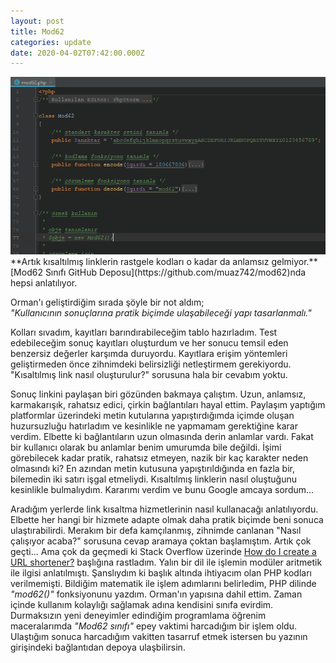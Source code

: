 ```yaml
---
layout: post
title: Mod62
categories: update
date: 2020-04-02T07:42:00.000Z
---
```

<img src="/images/fulls/2020-04-02-mod62.png" class="fit image">
**Artık kısaltılmış linklerin rastgele kodları o kadar da anlamsız gelmiyor.**<br>
[Mod62 Sınıfı GitHub Deposu](https://github.com/muaz742/mod62)nda hepsi anlatılıyor.

Orman'ı geliştirdiğim sırada şöyle bir not aldım;<br>
*"Kullanıcının sonuçlarına pratik biçimde ulaşabileceği yapı tasarlanmalı."*

Kolları sıvadım, kayıtları barındırabileceğim tablo hazırladım. Test edebileceğim sonuç kayıtları oluşturdum ve her sonucu temsil eden benzersiz değerler karşımda duruyordu. Kayıtlara erişim yöntemleri geliştirmeden önce zihnimdeki belirsizliği netleştirmem gerekiyordu. "Kısaltılmış link nasıl oluşturulur?" sorusuna hala bir cevabım yoktu. 

Sonuç linkini paylaşan biri gözünden bakmaya çalıştım. Uzun, anlamsız, karmakarışık, rahatsız edici, çirkin bağlantıları hayal ettim. Paylaşım yaptığım platformlar üzerindeki metin kutularına yapıştırdığımda içimde oluşan huzursuzluğu hatırladım ve kesinlikle ne yapmamam gerektiğine karar verdim. Elbette ki bağlantıların uzun olmasında derin anlamlar vardı. Fakat bir kullanıcı olarak bu anlamlar benim umurumda bile değildi. İşimi görebilecek kadar pratik, rahatsız etmeyen, nazik bir kaç karakter neden olmasındı ki? En azından metin kutusuna yapıştırıldığında en fazla bir, bilemedin iki satırı işgal etmeliydi. Kısaltılmış linklerin nasıl oluştuğunu kesinlikle bulmalıydım. Kararımı verdim ve bunu Google amcaya sordum...

Aradığım yerlerde link kısaltma hizmetlerinin nasıl kullanacağı anlatılıyordu. Elbette her hangi bir hizmete adapte olmak daha pratik biçimde beni sonuca ulaştırabilirdi. Merakım bir defa kamçılanmış, zihnimde canlanan "Nasıl çalışıyor acaba?" sorusuna cevap aramaya çoktan başlamıştım. Artık çok geçti... Ama çok da geçmedi ki Stack Overflow üzerinde [How do I create a URL shortener?](https://stackoverflow.com/questions/742013/how-do-i-create-a-url-shortener) başlığına rastladım. Yalın bir dil ile işlemin modüler aritmetik ile ilgisi anlatılmıştı. Şanslıydım ki başlık altında ihtiyacım olan PHP kodları verilmemişti. Bildiğim matematik ile işlem adımlarını belirledim, PHP dilinde *"mod62()"* fonksiyonunu yazdım. Orman'ın yapısına dahil ettim. Zaman içinde kullanım kolaylığı sağlamak adına kendisini sınıfa evirdim. Durmaksızın yeni deneyimler edindiğim programlama öğrenim maceralarımda *"Mod62 sınıfı"* epey vaktimi harcadığım bir işlem oldu. Ulaştığım sonuca harcadığım vakitten tasarruf etmek istersen bu yazının girişindeki bağlantıdan depoya ulaşbilirsin.